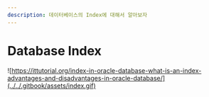 ```yaml
---
description: 데이터베이스의 Index에 대해서 알아보자
---
```


# Database Index

![https://ittutorial.org/index-in-oracle-database-what-is-an-index-advantages-and-disadvantages-in-oracle-database/](../../.gitbook/assets/index.gif)

